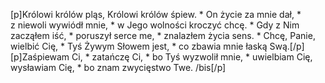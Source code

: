 [p]Królowi królów pląs, Królowi królów śpiew. * On życie za mnie dał, * z niewoli wywiódł mnie, * w Jego wolności kroczyć chcę. * Gdy z Nim zacząłem iść, * poruszył serce me, * znalazłem życia sens. * Chcę, Panie, wielbić Cię, * Tyś Żywym Słowem jest, * co zbawia mnie łaską Swą.[/p][p]Zaśpiewam Ci, * zatańczę Ci, * bo Tyś wyzwolił mnie, * uwielbiam Cię, wysławiam Cię, * bo znam zwycięstwo Twe. /bis[/p]